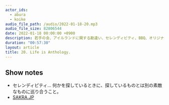 ```yaml
---
actor_ids:
  - abura
  - koike
audio_file_path: /audio/2022-01-18-20.mp3
audio_file_size: 82806544
date: 2022-01-18 00:00:00 +0900
description: 若手の会、アイルランドに関する勘違い、セレンディピティ、BBQ、オリジナリティについてなど、雑多な話を語りました。
duration: "00:57:30"
layout: article
title: 20. Life is Anthology.
---
```


## Show notes

- セレンディピティ... 何かを探しているときに、探しているものとは別の素敵なものに巡り合うこと。
- [SAKRA.JP](https://www.sakra.jp/)
